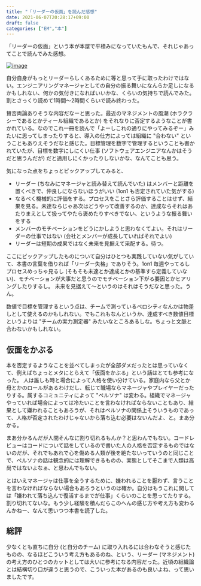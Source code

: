 ```yaml
---
title: "「リーダーの仮面」を読んだ感想"
date: 2021-06-07T20:28:17+09:00
draft: false
categories: ["EM","本"]
---
```

           
「リーダーの仮面」という本が本屋で平積みになっていたもんで、それじゃあってことで読んでみた感想。

<!--more-->

[![image](https://user-images.githubusercontent.com/6533008/121001133-ed616580-c7c5-11eb-8cb2-c8ae2e8afaca.png)](https://www.amazon.co.jp/%E3%83%AA%E3%83%BC%E3%83%80%E3%83%BC%E3%81%AE%E4%BB%AE%E9%9D%A2%E2%80%95%E2%80%95%E3%80%8C%E3%81%84%E3%81%A1%E3%83%97%E3%83%AC%E3%83%BC%E3%83%A4%E3%83%BC%E3%80%8D%E3%81%8B%E3%82%89%E3%80%8C%E3%83%9E%E3%83%8D%E3%82%B8%E3%83%A3%E3%83%BC%E3%80%8D%E3%81%AB%E9%A0%AD%E3%82%92%E5%88%87%E3%82%8A%E6%9B%BF%E3%81%88%E3%82%8B%E6%80%9D%E8%80%83%E6%B3%95-%E5%AE%89%E8%97%A4-%E5%BA%83%E5%A4%A7-ebook/dp/B08G8W4TQ1/ref=cm_cr_arp_d_product_top?ie=UTF8)

自分自身がもっとリーダーらしくあるために等と思って手に取ったわけではない。エンジニアリングマネージャとしての自分の振る舞いになんらか足しになるかもしれない、何かの気付きになればいいかな、くらいの気持ちで読んでみた。割とさっくり読めて1時間～2時間くらいで読み終わった。

賛否両論ありそうな内容だなーと思った。最近のマネジメントの風潮 (ホラクラシーであるとかティール組織であるとか) をそれなりに否定するようなことが書かれている。なのでこれ一冊を読んで「よーしこれの通りにやってみるぞー」みたいに思ってしまったりすると、導入の仕方によっては組織に "合わない" ということもありえそうだなと感じた。目標管理を数字で管理するということも書かれていたが、目標を数字にしにくい仕事 (ソフトウェアエンジニアなんかはそうだと思うんだが) だと適用しにくかったりしないかな、なんてことも思う。

気になった点をちょっとピックアップしてみると、
- リーダー (ちなみにマネージャと読み替えて読んでいた) はメンバーと距離を置くべきで、仲良しにならないほうがいい (1on1 も否定されていた気がする)
- なるべく機械的に評価をする。プロセスをことさら評価することはせず、結果を見る。未達ならじゃあ次はどうやって改善するのか、達成ならそれはあたりまえとして扱ってやたら褒めたりすべきでない、というような振る舞いをする
- メンバーのモチベーションをどうにかしようと思わなくてよい。それはリーダーの仕事ではない (会社とメンバーが成長していればそれでよい)
- リーダーは短期の成果ではなく未来を見据えて采配する。待つ。

ここにピックアップしたものについて自分はひとつも実践していない気がしていて、本書の言葉を借りれば「リーダー失格」でありそう。1on1 毎週やってるしプロセスめっちゃ見るし (そもそも未達とか達成とかの基準すら定義していない)、モチベーションが大事だと思うのでモチベーション下がる要因とかヒアリングしたりするし。
未来を見据えて～というのはそれはそうだなと思った。うん。

数値で目標を管理するという点は、チームで測っているベロシティなんかは物差しとして使えるのかもしれない。でもこれもなんというか、達成すべき数値目標というよりは "チームの実力測定器" みたいなところあるしな。ちょっと文脈と合わないかもしれない。

## 仮面をかぶる

本を否定するようなことを並べてしまったが全部ダメだったとは思っていなくて、例えばちょっとメタにとらえて「仮面をかぶる」という話はとても参考になった。
人は誰しも時と場合によって人格を使い分けている。家庭内なら父とか母とかのロールがあるわけだし、転じて職場ならマネージャやプレイヤーだったりする。属するコミュニティによって "ペルソナ" は変わる。組織でマネージャやっていれば場合によっては冷たいことを言わなければならないこともあり、結果として嫌われることもあろうが、それはペルソナの関係上そういうものであって、人格が否定されたわけじゃないから落ち込む必要はないんだよ、と。まあ分かる。

まあ分かるんだが人間そんなに割り切れるもんか？と思わんでもない。コードレビューはコードについて話をしているので書いた人の人格を否定するものではないのだが、それでもあれで心を傷める人類が後を絶たないっていうのと同じことで、ペルソナの話は観念的には理解できるものの、実態としてそこまで人類は高尚ではないよなぁ、と思わんでもない。

とはいえマネージャは仕事を全うするために、嫌われることを厭わず、言うことを言わなければならない場合もあろうというのは確か。自分はもうこれに関しては「嫌われて落ち込んで復活するまでが仕事」くらいのことを思ってたりする。割り切れてないな。もう少し経験を積んだらこのへんの感じ方や考え方も変わるんかねー、なんて思いつつ本書を読了した。

## 総評

少なくとも直ちに自分 (と自分のチーム) に取り入れるには合わなそうと感じたものの、なるほどこういう考え方もあるのね、という、リーダー (マネジメント) の考え方のひとつのカットとしては大いに参考になる内容だった。近頃の組織論とは結構切り口が違うと思うので、こういった本があるのも良いよね、って思いましたです。

